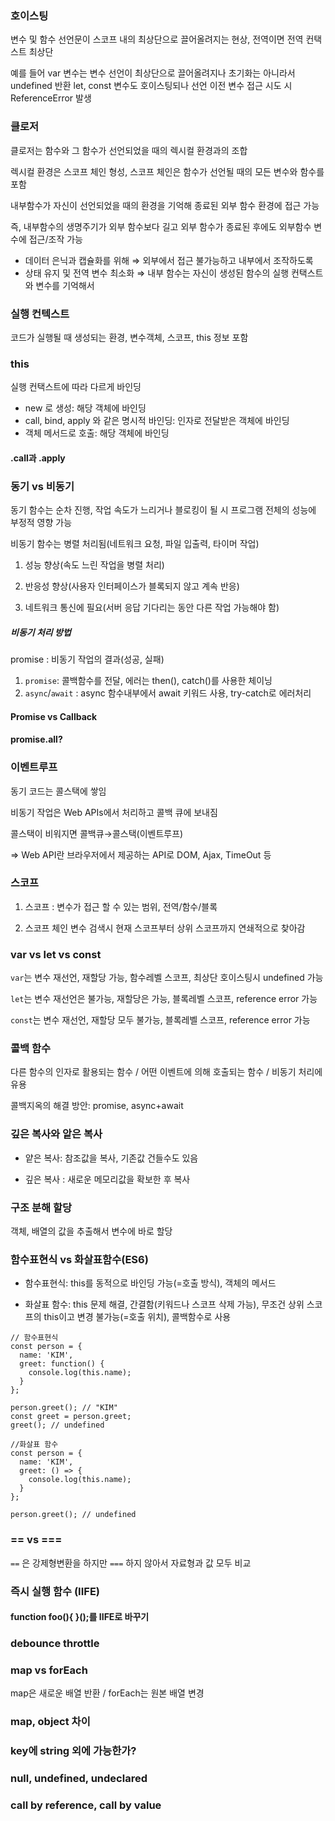### 호이스팅

변수 및 함수 선언문이 스코프 내의 최상단으로 끌어올려지는 현상, 전역이면 전역 컨택스트 최상단

예를 들어 var 변수는 변수 선언이 최상단으로 끌어올려지나 초기화는 아니라서 undefined 반환 
let, const 변수도 호이스팅되나 선언 이전 변수 접근 시도 시 ReferenceError 발생 

### 클로저

클로저는 함수와 그 함수가 선언되었을 때의 렉시컬 환경과의 조합

렉시컬 환경은 스코프 체인 형성, 스코프 체인은 함수가 선언될 때의 모든 변수와 함수를 포함

내부함수가 자신이 선언되었을 때의 환경을 기억해 종료된 외부 함수 환경에 접근 가능 

즉, 내부함수의 생명주기가 외부 함수보다 길고 외부 함수가 종료된 후에도 외부함수 변수에 접근/조작 가능

-   데이터 은닉과 캡슐화를 위해 ⇒ 외부에서 접근 불가능하고 내부에서 조작하도록
-   상태 유지 및 전역 변수 최소화 ⇒ 내부 함수는 자신이 생성된 함수의 실행 컨택스트와 변수를 기억해서

### 실행 컨텍스트

코드가 실행될 때 생성되는 환경, 변수객체, 스코프, this 정보 포함

### this

실행 컨택스트에 따라 다르게 바인딩

-   new 로 생성: 해당 객체에 바인딩
-   call, bind, apply 와 같은 명시적 바인딩: 인자로 전달받은 객체에 바인딩
-   객체 메서드로 호출: 해당 객체에 바인딩

#### .call과 .apply

### 동기 vs 비동기

동기 함수는 순차 진행, 작업 속도가 느리거나 블로킹이 될 시 프로그램 전체의 성능에 부정적 영향 가능 

비동기 함수는 병렬 처리됨(네트워크 요청, 파일 입출력, 타이머 작업)
1. 성능 향상(속도 느린 작업을 병렬 처리)

2. 반응성 향상(사용자 인터페이스가 블록되지 않고 계속 반응)

3. 네트워크 통신에 필요(서버 응답 기다리는 동안 다른 작업 가능해야 함)
   

##### 비동기 처리 방법 

promise : 비동기 작업의 결과(성공, 실패)

1.  `promise`: 콜백함수를 전달, 에러는 then(), catch()를 사용한 체이닝
2.  `async`/`await` : async 함수내부에서 await 키워드 사용, try-catch로 에러처리

#### Promise vs Callback

#### promise.all?

### 이벤트루프

동기 코드는 콜스택에 쌓임

비동기 작업은 Web APIs에서 처리하고 콜백 큐에 보내짐

콜스택이 비워지면 콜백큐→콜스택(이벤트루프)

⇒ Web API란 브라우저에서 제공하는 API로 DOM, Ajax, TimeOut 등

### 스코프

1. 스코프 : 변수가 접근 할 수 있는 범위, 전역/함수/블록

2. 스코프 체인
   변수 검색시 현재 스코프부터 상위 스코프까지 연쇄적으로 찾아감

### var vs let vs const

`var`는 변수 재선언, 재할당 가능, 함수레벨 스코프, 최상단 호이스팅시 undefined 가능

`let`는 변수 재선언은 불가능, 재할당은 가능, 블록레벨 스코프, reference error 가능

`const`는 변수 재선언, 재할당 모두 불가능, 블록레벨 스코프, reference error 가능

### 콜백 함수

다른 함수의 인자로 활용되는 함수 / 어떤 이벤트에 의해 호출되는 함수 / 비동기 처리에 유용

콜백지옥의 해결 방안: promise, async+await

### 깊은 복사와 앝은 복사

-   얕은 복사: 참조값을 복사, 기존값 건들수도 있음

-   깊은 복사 : 새로운 메모리값을 확보한 후 복사

### 구조 분해 할당

객체, 배열의 값을 추출해서 변수에 바로 할당

### 함수표현식 vs 화살표함수(ES6)

-   함수표현식: this를 동적으로 바인딩 가능(=호출 방식), 객체의 메서드

-   화살표 함수: this 문제 해결, 간결함(키워드나 스코프 삭제 가능), 무조건 상위 스코프의 this이고 변경 불가능(=호출 위치), 콜백함수로 사용

```
// 함수표현식
const person = {
  name: 'KIM',
  greet: function() {
    console.log(this.name);
  }
};

person.greet(); // "KIM"
const greet = person.greet;
greet(); // undefined

//화살표 함수
const person = {
  name: 'KIM',
  greet: () => {
    console.log(this.name);
  }
};

person.greet(); // undefined

```

### == vs ===

`==` 은 강제형변환을 하지만 `===` 하지 않아서 자료형과 값 모두 비교

### 즉시 실행 함수 (IIFE)

#### function foo(){ }();를 IIFE로 바꾸기

### debounce throttle

### map vs forEach

map은 새로운 배열 반환 / forEach는 원본 배열 변경

### map, object 차이

### key에 string 외에 가능한가?

### null, undefined, undeclared

### call by reference, call by value
